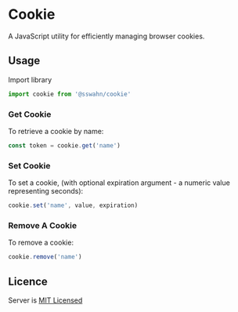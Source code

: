 # Cookie
A JavaScript utility for efficiently managing browser cookies.

## Usage  

Import library 
```javascript
import cookie from '@sswahn/cookie'
```

### Get Cookie  

To retrieve a cookie by name:  

```javascript
const token = cookie.get('name')
```

### Set Cookie  

To set a cookie, (with optional expiration argument - a numeric value representing seconds):  

```javascript
cookie.set('name', value, expiration)
```

### Remove A Cookie  

To remove a cookie:  

```javascript
cookie.remove('name')
```

## Licence
Server is [MIT Licensed](https://github.com/sswahn/server/blob/main/LICENSE)
